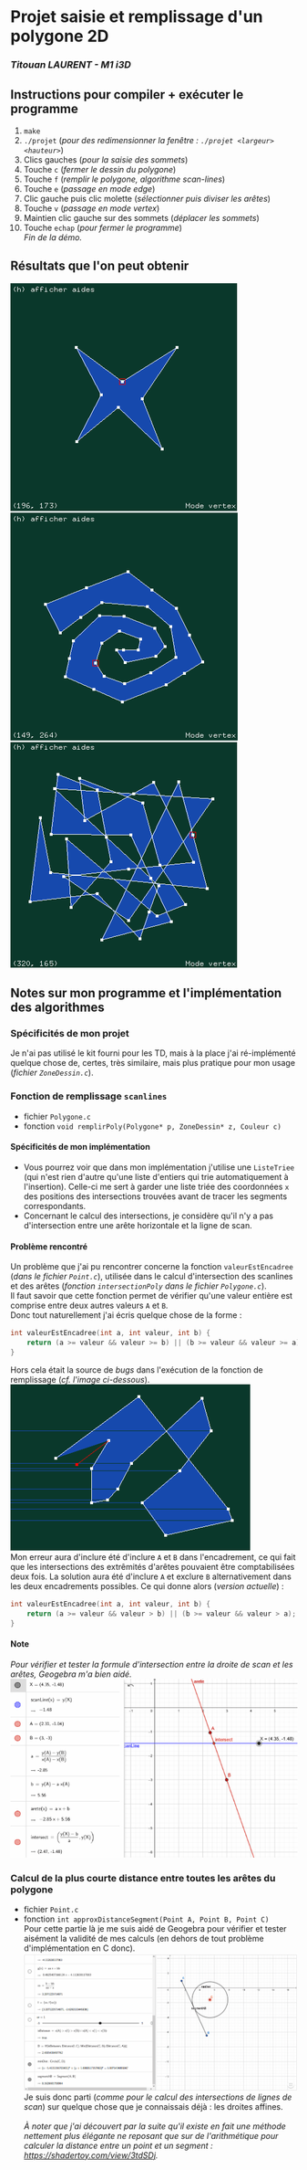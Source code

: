 # Projet saisie et remplissage d'un polygone 2D
### *Titouan LAURENT - M1 i3D*
## Instructions pour compiler + exécuter le programme
1. `make`
2. `./projet` (*pour des redimensionner la fenêtre : `./projet <largeur> <hauteur>`*)
3. Clics gauches (*pour la saisie des sommets*)
4. Touche `c` (*fermer le dessin du polygone*)
5. Touche `f` (*remplir le polygone, algorithme scan-lines*)
6. Touche `e` (*passage en mode edge*)
7. Clic gauche puis clic molette (*sélectionner puis diviser les arêtes*)
8. Touche `v` (*passage en mode vertex*)
9. Maintien clic gauche sur des sommets (*déplacer les sommets*)
10. Touche `echap` (*pour fermer le programme*)<br>
*Fin de la démo.*
## Résultats que l'on peut obtenir
![](screenshots/screenshot1.png)
![](screenshots/screenshot2.png)
![](screenshots/screenshot3.png)
## Notes sur mon programme et l'implémentation des algorithmes
### Spécificités de mon projet
Je n'ai pas utilisé le kit fourni pour les TD, mais à la place j'ai ré-implémenté quelque chose de, certes, très similaire, mais plus pratique pour mon usage (*fichier `ZoneDessin.c`*).
### Fonction de remplissage `scanlines`
- fichier `Polygone.c`
- fonction `void remplirPoly(Polygone* p, ZoneDessin* z, Couleur c)`<br>
#### Spécificités de mon implémentation
- Vous pourrez voir que dans mon implémentation j'utilise une `ListeTriee` (qui n'est rien d'autre qu'une liste d'entiers qui trie automatiquement à l'insertion). Celle-ci me sert à garder une liste triée des coordonnées `x` des positions des intersections trouvées avant de tracer les segments correspondants.
- Concernant le calcul des intersections, je considère qu'il n'y a pas d'intersection entre une arête horizontale et la ligne de scan.
#### Problème rencontré
Un problème que j'ai pu rencontrer concerne la fonction `valeurEstEncadree` (*dans le fichier `Point.c`*), utilisée dans le calcul d'intersection des scanlines et des arêtes (*fonction `intersectionPoly` dans le fichier `Polygone.c`*).<br>
Il faut savoir que cette fonction permet de vérifier qu'une valeur entière est comprise entre deux autres valeurs `A` et `B`.<br>
Donc tout naturellement j'ai écris quelque chose de la forme :
```c
int valeurEstEncadree(int a, int valeur, int b) {
	return (a >= valeur && valeur >= b) || (b >= valeur && valeur >= a);
}
```
Hors cela était la source de *bugs* dans l'exécution de la fonction de remplissage (*cf. l'image ci-dessous*).<br>
![](screenshots/screenshot4.png)<br>
Mon erreur aura d'inclure été d'inclure `A` et `B` dans l'encadrement, ce qui fait que les intersections des extrêmités d'arêtes pouvaient être comptabilisées deux fois.
La solution aura été d'inclure `A` et exclure `B` alternativement dans les deux encadrements possibles. Ce qui donne alors (*version actuelle*) :
```c
int valeurEstEncadree(int a, int valeur, int b) {
	return (a >= valeur && valeur > b) || (b >= valeur && valeur > a);
}
```
#### Note
*Pour vérifier et tester la formule d'intersection entre la droite de scan et les arêtes, Geogebra m'a bien aidé.*<br>
![](screenshots/ggb1.gif)
### Calcul de la plus courte distance entre toutes les arêtes du polygone
- fichier `Point.c`
- fonction `int approxDistanceSegment(Point A, Point B, Point C)`<br>
Pour cette partie là je me suis aidé de Geogebra pour vérifier et tester aisément la validité de mes calculs (en dehors de tout problème d'implémentation en C donc).
![](screenshots/ggb2.gif)
Je suis donc parti (*comme pour le calcul des intersections de lignes de scan*) sur quelque chose que je connaissais déjà : les droites affines.<br><br>
*À noter que j'ai découvert par la suite qu'il existe en fait une méthode nettement plus élégante ne reposant que sur de l'arithmétique pour calculer la distance entre un point et un segment : https://shadertoy.com/view/3tdSDj.*